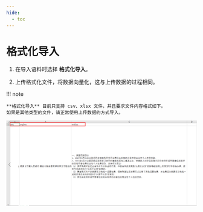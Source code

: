 ```yaml
---
hide:
  - toc
---
```


# 格式化导入

1. 在导入语料时选择 **格式化导入**。

2. 上传格式化文件，将数据向量化，这与上传数据的过程相同。

!!! note

    **格式化导入** 目前只支持 csv、xlsx 文件，并且要求文件内容格式如下。
    如果是其他类型的文件，请正常使用上传数据的方式导入。

![format-updte](./images/format-update.png)
